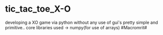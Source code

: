 # tic_tac_toe_X-O
developing a XO game via python without any use of gui's
pretty simple and primitive..
core libraries used -> numpy(for use of arrays)
#Macromrit#
